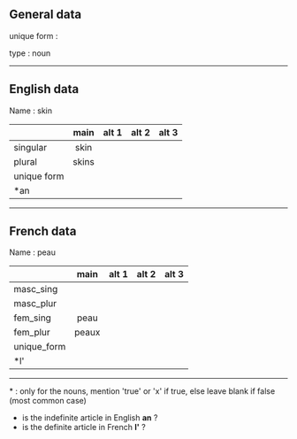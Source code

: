 ## General data

unique form :

type : noun

---

## English data

Name : skin

|             | main  | alt 1 | alt 2 | alt 3 |
| :---------- | :---: | :---: | :---: | ----- |
| singular    | skin  |       |       |       |
| plural      | skins |       |       |       |
| unique form |       |       |       |       |
| \*an        |       |       |       |       |

---

## French data

Name : peau

|             | main  | alt 1 | alt 2 | alt 3 |
| :---------- | :---: | :---: | :---: | :---: |
| masc_sing   |       |       |       |       |
| masc_plur   |       |       |       |       |
| fem_sing    | peau  |       |       |       |
| fem_plur    | peaux |       |       |       |
| unique_form |       |       |       |       |
| \*l'        |       |       |       |       |

---

\* : only for the nouns, mention 'true' or 'x' if true, else leave blank if false (most common case)

- is the indefinite article in English **an** ?
- is the definite article in French **l'** ?
